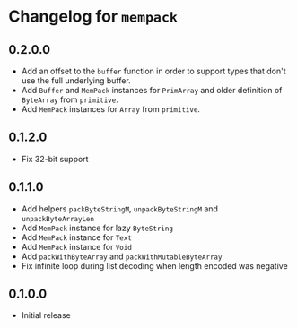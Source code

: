 # Changelog for `mempack`

## 0.2.0.0

* Add an offset to the `buffer` function in order to support types that don't use the full
  underlying buffer.
* Add `Buffer` and `MemPack` instances for `PrimArray` and older definition of `ByteArray` from `primitive`.
* Add `MemPack` instances for `Array` from `primitive`.

## 0.1.2.0

* Fix 32-bit support

## 0.1.1.0

* Add helpers `packByteStringM`, `unpackByteStringM` and `unpackByteArrayLen`
* Add `MemPack` instance for lazy `ByteString`
* Add `MemPack` instance for `Text`
* Add `MemPack` instance for `Void`
* Add `packWithByteArray` and `packWithMutableByteArray`
* Fix infinite loop during list decoding when length encoded was negative

## 0.1.0.0

* Initial release
